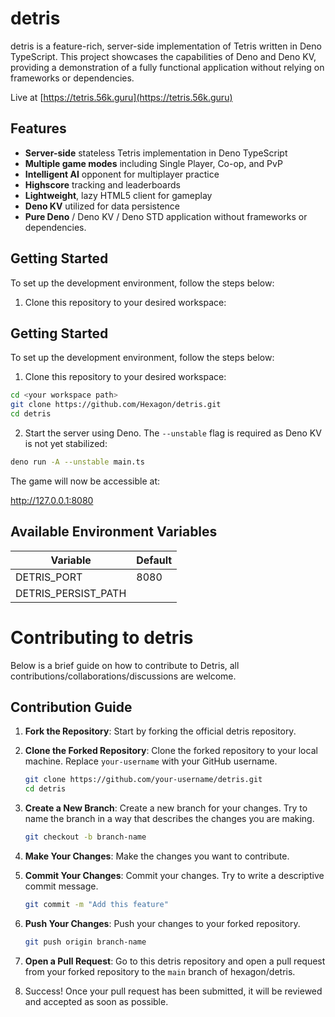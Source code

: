 # detris

detris is a feature-rich, server-side implementation of Tetris written in Deno TypeScript. This project showcases the capabilities of Deno and Deno KV, providing a demonstration of a fully functional application without relying on frameworks or dependencies. 

Live at [https://tetris.56k.guru](https://tetris.56k.guru)

## Features

- **Server-side** stateless Tetris implementation in Deno TypeScript
- **Multiple game modes** including Single Player, Co-op, and PvP
- **Intelligent AI** opponent for multiplayer practice
- **Highscore** tracking and leaderboards
- **Lightweight**, lazy HTML5 client for gameplay
- **Deno KV** utilized for data persistence
- **Pure Deno** / Deno KV / Deno STD application without frameworks or dependencies.

## Getting Started

To set up the development environment, follow the steps below:

1. Clone this repository to your desired workspace:

## Getting Started

To set up the development environment, follow the steps below:

1. Clone this repository to your desired workspace:

```bash
cd <your workspace path>
git clone https://github.com/Hexagon/detris.git
cd detris
```

2. Start the server using Deno. The `--unstable` flag is required as Deno KV is
   not yet stabilized:

```bash
deno run -A --unstable main.ts
```

The game will now be accessible at:

http://127.0.0.1:8080

## Available Environment Variables

| Variable            | Default               |
| ------------------- | --------------------- |
| DETRIS_PORT         | 8080                  |
| DETRIS_PERSIST_PATH | <default kv location> |

# Contributing to detris

Below is a brief guide on how to contribute to Detris, all contributions/collaborations/discussions are welcome.

## Contribution Guide

1. **Fork the Repository**: Start by forking the official detris repository.

2. **Clone the Forked Repository**: Clone the forked repository to your local machine. Replace `your-username` with your GitHub username.

    ```bash
    git clone https://github.com/your-username/detris.git
    cd detris
    ```

3. **Create a New Branch**: Create a new branch for your changes. Try to name the branch in a way that describes the changes you are making.

    ```bash
    git checkout -b branch-name
    ```

4. **Make Your Changes**: Make the changes you want to contribute.

5. **Commit Your Changes**: Commit your changes. Try to write a descriptive commit message.

    ```bash
    git commit -m "Add this feature"
    ```

6. **Push Your Changes**: Push your changes to your forked repository.

    ```bash
    git push origin branch-name
    ```

7. **Open a Pull Request**: Go to this detris repository and open a pull request from your forked repository to the `main` branch of hexagon/detris.


8. Success! Once your pull request has been submitted, it will be reviewed and accepted as soon as possible.